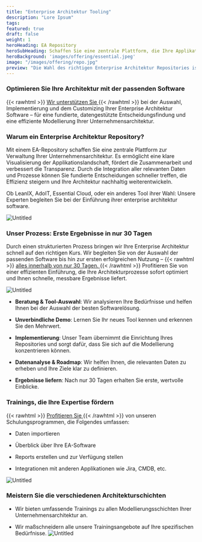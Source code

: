 ```yaml
---
title: "Enterprise Architektur Tooling"
description: "Lore Ipsum"
tags: 
featured: true
draft: false
weight: 1 
heroHeading: EA Repository
heroSubHeading: Schaffen Sie eine zentrale Plattform, die Ihre Applikationslandschaft übersichtlich, strukturiert und zukunftssicher abbildet
heroBackground: 'images/offering/essential.jpeg'
image: "/images/offering/repo.jpg"
preview: "Die Wahl des richtigen Enterprise Architektur Repositories ist entscheidend für den Erfolg Ihrer Unternehmensarchitektur. Wir unterstützen Sie bei der Auswahl und Implementierung der passenden Softwarelösung zur Modellierung und Verwaltung Ihrer Architektur. Mit unserer Expertise begleiten wir Sie durch den gesamten Prozess und sorgen dafür, dass Ihre Architektur transparent und effizient wird. Verabschieden Sie sich von Excel-Tabellen und schaffen Sie eine zentrale Plattform, die Ihre Applikationslandschaft übersichtlich, strukturiert und zukunftssicher abbildet."
---
```


### Optimieren Sie Ihre Architektur mit der passenden Software

 {{< rawhtml >}}
<a href="https://app.reclaim.ai/m/kai-fwdnow/meet-the-architects"
   onclick="return gtag_report_conversion('https://app.reclaim.ai/m/kai-fwdnow/meet-the-architects');"
   style="text-decoration: underline; cursor: pointer;">
   Wir unterstützen Sie 
</a>
{{< /rawhtml >}} bei der Auswahl, Implementierung und dem Customizing Ihrer Enterprise Architektur Software – für eine fundierte, datengestützte Entscheidungsfindung und eine effiziente Modellierung Ihrer Unternehmensarchitektur.


### Warum ein Enterprise Architektur Repository?

Mit einem EA-Repository schaffen Sie eine zentrale Plattform zur Verwaltung Ihrer Unternehmensarchitektur. Es ermöglicht eine klare Visualisierung der Applikationslandschaft, fördert die Zusammenarbeit und verbessert die Transparenz. Durch die Integration aller relevanten Daten und Prozesse können Sie fundierte Entscheidungen schneller treffen, die Effizienz steigern und Ihre Architektur nachhaltig weiterentwickeln.

Ob LeanIX, AdoIT, Essential Cloud, oder ein anderes Tool ihrer Wahl: Unsere Experten begleiten Sie bei der Einführung ihrer enterprise architektur software. 


![Untitled](/images/offering/Enterprise.png)

### Unser Prozess: Erste Ergebnisse in nur 30 Tagen

Durch einen strukturierten Prozess bringen wir Ihre Enterprise Architektur schnell auf den richtigen Kurs. Wir begleiten Sie von der Auswahl der passenden Software bis hin zur ersten erfolgreichen Nutzung – {{< rawhtml >}}
<a href="https://app.reclaim.ai/m/kai-fwdnow/meet-the-architects"
   onclick="return gtag_report_conversion('https://app.reclaim.ai/m/kai-fwdnow/meet-the-architects');"
   style="text-decoration: underline; cursor: pointer;">
  alles innerhalb von nur 30 Tagen.
</a>
{{< /rawhtml >}} Profitieren Sie von einer effizienten Einführung, die Ihre Architekturprozesse sofort optimiert und Ihnen schnelle, messbare Ergebnisse liefert.

![Untitled](/images/offering/eam_tooling/eam_tooling_process.jpg)

* **Beratung & Tool-Auswahl**: Wir analysieren Ihre Bedürfnisse und helfen Ihnen bei der Auswahl der besten Softwarelösung.

* **Unverbindliche Demo**: Lernen Sie Ihr neues Tool kennen und erkennen Sie den Mehrwert.

* **Implementierung**: Unser Team übernimmt die Einrichtung Ihres Repositories und sorgt dafür, dass Sie sich auf die Modellierung konzentrieren können.

* **Datenanalyse & Roadmap**: Wir helfen Ihnen, die relevanten Daten zu erheben und Ihre Ziele klar zu definieren.

* **Ergebnisse liefern**: Nach nur 30 Tagen erhalten Sie erste, wertvolle Einblicke.

### Trainings, die Ihre Expertise fördern

{{< rawhtml >}}
<a href="https://app.reclaim.ai/m/kai-fwdnow/meet-the-architects"
   onclick="return gtag_report_conversion('https://app.reclaim.ai/m/kai-fwdnow/meet-the-architects');"
   style="text-decoration: underline; cursor: pointer;">
  Profitieren Sie 
</a>
{{< /rawhtml >}}
 von unseren Schulungsprogrammen, die Folgendes umfassen:

* Daten importieren

* Überblick über Ihre EA-Software

* Reports erstellen und zur Verfügung stellen

* Integrationen mit anderen Applikationen wie Jira, CMDB, etc.
  
![Untitled](/images/offering/reports1.jpg)

### Meistern Sie die verschiedenen Architekturschichten

* Wir bieten umfassende Trainings zu allen Modellierungsschichten Ihrer Unternehmensarchitektur an.

* Wir maßschneidern alle unsere Trainingsangebote auf Ihre spezifischen Bedürfnisse.
![Untitled](/images/offering/eam_tooling/eam_tooling_training.png)
